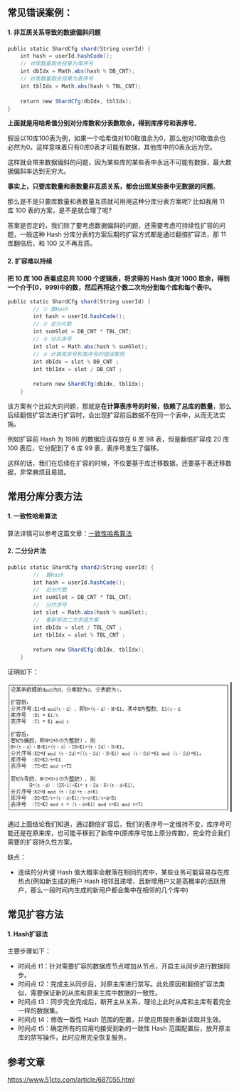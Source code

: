 ## 常见错误案例：

#### 1. 非互质关系导致的数据偏斜问题

```java
public static ShardCfg shard(String userId) { 
    int hash = userId.hashCode(); 
    // 对库数量取余结果为库序号 
    int dbIdx = Math.abs(hash % DB_CNT); 
    // 对表数量取余结果为表序号 
    int tblIdx = Math.abs(hash % TBL_CNT); 
 
    return new ShardCfg(dbIdx, tblIdx); 
} 

```

**上面就是用哈希值分别对分库数和分表数取余，得到库序号和表序号**。

假设以10库100表为例，如果一个哈希值对100取值余为0，那么他对10取值余也必然为0。这样意味着只有0库0表才可能有数据，其他库中的0表永远为空。

这样就会带来数据偏斜的问题，因为某些库的某些表中永远不可能有数据，最大数据偏斜率达到无穷大。

**事实上，只要库数量和表数量非互质关系，都会出现某些表中无数据的问题**。

那么是不是只要库数量和表数量互质就可用用这种分库分表方案呢? 比如我用 11 库 100 表的方案，是不是就合理了呢?

答案是否定的，我们除了要考虑数据偏斜的问题，还需要考虑可持续性扩容的问题，一般这种 Hash 分库分表的方案后期的扩容方式都是通过翻倍扩容法，那 11 库翻倍后，和 100 又不再互质。

#### 2. 扩容难以持续

**把 10 库 100 表看成总共 1000 个逻辑表，将求得的 Hash 值对 1000 取余，得到一个介于[0，999)中的数，然后再将这个数二次均分到每个库和每个表中。**

```java
public static ShardCfg shard(String userId) { 
        // ① 算Hash 
        int hash = userId.hashCode(); 
        // ② 总分片数 
        int sumSlot = DB_CNT * TBL_CNT; 
        // ③ 分片序号 
        int slot = Math.abs(hash % sumSlot); 
        // ④ 计算库序号和表序号的错误案例 
        int dbIdx = slot % DB_CNT ; 
        int tblIdx = slot / DB_CNT ; 
 
        return new ShardCfg(dbIdx, tblIdx); 
    } 
```

该方案有个比较大的问题，那就是**在计算表序号的时候，依赖了总库的数量**，那么后续翻倍扩容法进行扩容时，会出现扩容前后数据不在同一个表中，从而无法实施。

例如扩容前 Hash 为 1986 的数据应该存放在 6 库 98 表，但是翻倍扩容成 20 库 100 表后，它分配到了 6 库 99 表，表序号发生了偏移。

这样的话，我们在后续在扩容的时候，不仅要基于库迁移数据，还要基于表迁移数据，非常麻烦且易错。

## 常用分库分表方法

#### 1. 一致性哈希算法

算法详情可以参考这篇文章：[一致性哈希算法](https://blog.csdn.net/weixin_43207025/article/details/125359530?csdn_share_tail=%7B%22type%22%3A%22blog%22%2C%22rType%22%3A%22article%22%2C%22rId%22%3A%22125359530%22%2C%22source%22%3A%22weixin_43207025%22%7D&ctrtid=AHVLX)



#### 2. 二分分片法

```java
public static ShardCfg shard2(String userId) { 
        //  算Hash 
        int hash = userId.hashCode(); 
        //  总分片数 
        int sumSlot = DB_CNT * TBL_CNT; 
        //  分片序号 
        int slot = Math.abs(hash % sumSlot); 
        //  重新修改二次求值方案 
        int dbIdx = slot / TBL_CNT ; 
        int tblIdx = slot % TBL_CNT ; 
 
        return new ShardCfg(dbIdx, tblIdx); 
    } 
```

证明如下：

![img](./assets/202206191521838.jpg)

通过上面结论我们知道，通过翻倍扩容后，我们的表序号一定维持不变，库序号可能还是在原来库，也可能平移到了新库中(原库序号加上原分库数)，完全符合我们需要的扩容持久性方案。

缺点：

- 连续的分片键 Hash 值大概率会散落在相同的库中，某些业务可能容易存在库热点(例如新生成的用户 Hash 相邻且递增，且新增用户又是高概率的活跃用户，那么一段时间内生成的新用户都会集中在相邻的几个库中)

## 常见扩容方法

#### 1. Hash扩容法

主要步骤如下：

- 时间点 t1：针对需要扩容的数据库节点增加从节点，开启主从同步进行数据同步。
- 时间点 t2：完成主从同步后，对原主库进行禁写。此处原因和翻倍扩容法类似，需要保证新的从库和原来主库中数据的一致性。
- 时间点 t3：同步完全完成后，断开主从关系，理论上此时从库和主库有着完全一样的数据集。
- 时间点 t4：修改一致性 Hash 范围的配置，并使应用服务重新读取并生效。
- 时间点 t5：确定所有的应用均接受到新的一致性 Hash 范围配置后，放开原主库的禁写操作，此时应用完全恢复服务。

## 参考文章

https://www.51cto.com/article/687055.html

